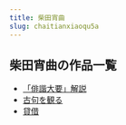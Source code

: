 ```yaml
---
title: 柴田宵曲
slug: chaitianxiaoqu5a
---
```


## 柴田宵曲の作品一覧

- [「俳諧大要」解説](paixiedayaojieshuoee)
- [古句を観る](gujuwoguanru98)
- [貸借](daijie95)
